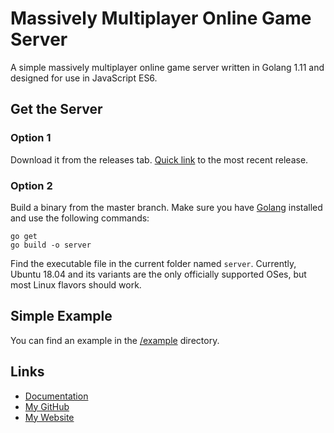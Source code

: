 # Massively Multiplayer Online Game Server
A simple massively multiplayer online game server written in Golang 1.11 and designed for use in JavaScript ES6.

## Get the Server
### Option 1
Download it from the releases tab. [Quick link](https://github.com/akrantz01/mmos/releases/latest) to the most recent release.
### Option 2
Build a binary from the master branch. Make sure you have [Golang](https://golang.org) installed and use the following commands:
```text
go get
go build -o server
```
Find the executable file in the current folder named `server`. Currently, Ubuntu 18.04 and its variants are the only officially supported OSes, but most Linux flavors should work.

## Simple Example
You can find an example in the [/example](/example) directory.

## Links
* [Documentation](https://akrantz01.github.io/mmos/)
* [My GitHub](https://github.com/akrantz01)
* [My Website](https://www.alexkrantz.com)
